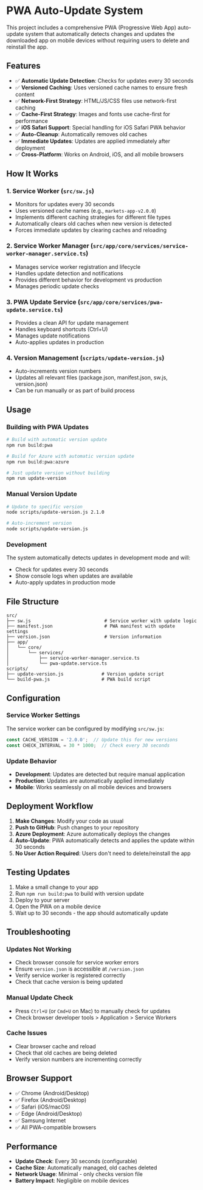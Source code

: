 # PWA Auto-Update System

This project includes a comprehensive PWA (Progressive Web App) auto-update system that automatically detects changes and updates the downloaded app on mobile devices without requiring users to delete and reinstall the app.

## Features

- ✅ **Automatic Update Detection**: Checks for updates every 30 seconds
- ✅ **Versioned Caching**: Uses versioned cache names to ensure fresh content
- ✅ **Network-First Strategy**: HTML/JS/CSS files use network-first caching
- ✅ **Cache-First Strategy**: Images and fonts use cache-first for performance
- ✅ **iOS Safari Support**: Special handling for iOS Safari PWA behavior
- ✅ **Auto-Cleanup**: Automatically removes old caches
- ✅ **Immediate Updates**: Updates are applied immediately after deployment
- ✅ **Cross-Platform**: Works on Android, iOS, and all mobile browsers

## How It Works

### 1. Service Worker (`src/sw.js`)
- Monitors for updates every 30 seconds
- Uses versioned cache names (e.g., `markets-app-v2.0.0`)
- Implements different caching strategies for different file types
- Automatically clears old caches when new version is detected
- Forces immediate updates by clearing caches and reloading

### 2. Service Worker Manager (`src/app/core/services/service-worker-manager.service.ts`)
- Manages service worker registration and lifecycle
- Handles update detection and notifications
- Provides different behavior for development vs production
- Manages periodic update checks

### 3. PWA Update Service (`src/app/core/services/pwa-update.service.ts`)
- Provides a clean API for update management
- Handles keyboard shortcuts (Ctrl+U)
- Manages update notifications
- Auto-applies updates in production

### 4. Version Management (`scripts/update-version.js`)
- Auto-increments version numbers
- Updates all relevant files (package.json, manifest.json, sw.js, version.json)
- Can be run manually or as part of build process

## Usage

### Building with PWA Updates

```bash
# Build with automatic version update
npm run build:pwa

# Build for Azure with automatic version update
npm run build:pwa:azure

# Just update version without building
npm run update-version
```

### Manual Version Update

```bash
# Update to specific version
node scripts/update-version.js 2.1.0

# Auto-increment version
node scripts/update-version.js
```

### Development

The system automatically detects updates in development mode and will:
- Check for updates every 30 seconds
- Show console logs when updates are available
- Auto-apply updates in production mode

## File Structure

```
src/
├── sw.js                           # Service worker with update logic
├── manifest.json                   # PWA manifest with update settings
├── version.json                    # Version information
├── app/
│   └── core/
│       └── services/
│           ├── service-worker-manager.service.ts
│           └── pwa-update.service.ts
scripts/
├── update-version.js              # Version update script
└── build-pwa.js                   # PWA build script
```

## Configuration

### Service Worker Settings

The service worker can be configured by modifying `src/sw.js`:

```javascript
const CACHE_VERSION = '2.0.0';  // Update this for new versions
const CHECK_INTERVAL = 30 * 1000;  // Check every 30 seconds
```

### Update Behavior

- **Development**: Updates are detected but require manual application
- **Production**: Updates are automatically applied immediately
- **Mobile**: Works seamlessly on all mobile devices and browsers

## Deployment Workflow

1. **Make Changes**: Modify your code as usual
2. **Push to GitHub**: Push changes to your repository
3. **Azure Deployment**: Azure automatically deploys the changes
4. **Auto-Update**: PWA automatically detects and applies the update within 30 seconds
5. **No User Action Required**: Users don't need to delete/reinstall the app

## Testing Updates

1. Make a small change to your app
2. Run `npm run build:pwa` to build with version update
3. Deploy to your server
4. Open the PWA on a mobile device
5. Wait up to 30 seconds - the app should automatically update

## Troubleshooting

### Updates Not Working
- Check browser console for service worker errors
- Ensure `version.json` is accessible at `/version.json`
- Verify service worker is registered correctly
- Check that cache version is being updated

### Manual Update Check
- Press `Ctrl+U` (or `Cmd+U` on Mac) to manually check for updates
- Check browser developer tools > Application > Service Workers

### Cache Issues
- Clear browser cache and reload
- Check that old caches are being deleted
- Verify version numbers are incrementing correctly

## Browser Support

- ✅ Chrome (Android/Desktop)
- ✅ Firefox (Android/Desktop)
- ✅ Safari (iOS/macOS)
- ✅ Edge (Android/Desktop)
- ✅ Samsung Internet
- ✅ All PWA-compatible browsers

## Performance

- **Update Check**: Every 30 seconds (configurable)
- **Cache Size**: Automatically managed, old caches deleted
- **Network Usage**: Minimal - only checks version file
- **Battery Impact**: Negligible on mobile devices
